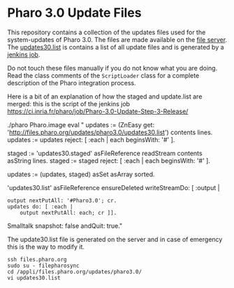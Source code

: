 Pharo 3.0 Update Files
======================

This repository contains a collection of the updates files used for the system-updates of Pharo 3.0.
The files are made available on the [file server](http://files.pharo.org/updates/pharo3.0/).
The [updates30.list](updates30.list) is contains a list of all update files and is generated by a [jenkins job](https://ci.inria.fr/pharo/job/Pharo-3.0-Update-Step-3-Release/).

Do not touch these files manually if you do not know what you are doing. 
Read the class comments of the `ScriptLoader` class for a complete description of the Pharo integration process.


Here is a bit of an explanation of how the staged and update.list are merged: this is the script of the jenkins job
https://ci.inria.fr/pharo/job/Pharo-3.0-Update-Step-3-Release/


./pharo Pharo.image eval "
updates := (ZnEasy get: 'http://files.pharo.org/updates/pharo3.0/updates30.list') contents lines. 
updates := updates reject: [ :each | each beginsWith: '#' ].

staged := 'updates30.staged' asFileReference readStream contents asString lines.
staged := staged reject: [ :each | each beginsWith: '#' ].

updates := (updates, staged) asSet asArray sorted.

'updates30.list' asFileReference ensureDeleted writeStreamDo: [ :output |

	output nextPutAll: '#Pharo3.0'; cr.
	updates do: [ :each |
		output nextPutAll: each; cr ]].

Smalltalk snapshot: false andQuit: true."


The update30.list file is generated on the server and in case of emergency this is the way to modify it.

	ssh files.pharo.org
	sudo su - filepharosync
	cd /appli/files.pharo.org/updates/pharo3.0/
	vi updates30.list
